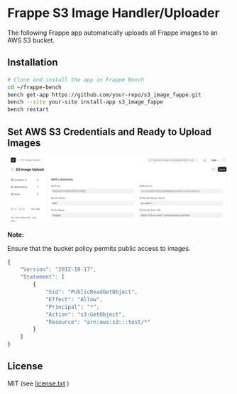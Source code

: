 # Frappe S3 Image Handler/Uploader

The following Frappe app automatically uploads all Frappe images to an AWS S3 bucket.

## Installation
```sh
# Clone and install the app in Frappe Bench
cd ~/frappe-bench
bench get-app https://github.com/your-repo/s3_image_fappe.git
bench --site your-site install-app s3_image_fappe
bench restart
```
## Set AWS S3 Credentials and Ready to Upload Images

![AWS Attachment](/attachment.jpg)

**Note:** 

Ensure that the bucket policy permits public access to images.

```js
{
    "Version": "2012-10-17",
    "Statement": [
        {
            "Sid": "PublicReadGetObject",
            "Effect": "Allow",
            "Principal": "*",
            "Action": "s3:GetObject",
            "Resource": "arn:aws:s3:::test/*"
        }
    ]
}
```



## License
MIT (see [license.txt](./license.txt)
)
